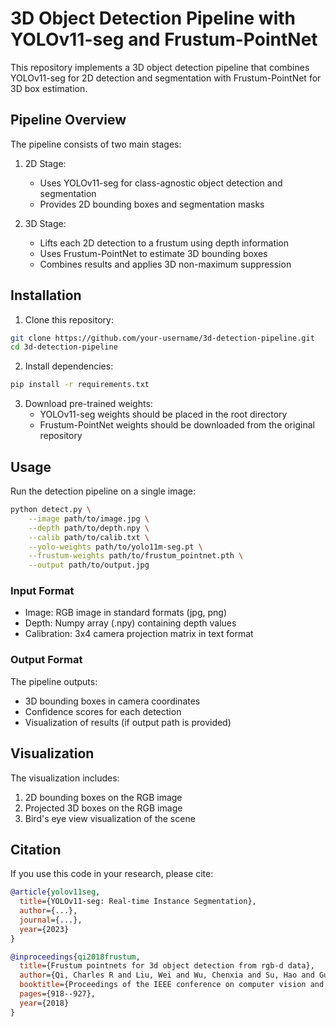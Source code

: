 # 3D Object Detection Pipeline with YOLOv11-seg and Frustum-PointNet

This repository implements a 3D object detection pipeline that combines YOLOv11-seg for 2D detection and segmentation with Frustum-PointNet for 3D box estimation.

## Pipeline Overview

The pipeline consists of two main stages:

1. 2D Stage:
   - Uses YOLOv11-seg for class-agnostic object detection and segmentation
   - Provides 2D bounding boxes and segmentation masks

2. 3D Stage:
   - Lifts each 2D detection to a frustum using depth information
   - Uses Frustum-PointNet to estimate 3D bounding boxes
   - Combines results and applies 3D non-maximum suppression

## Installation

1. Clone this repository:
```bash
git clone https://github.com/your-username/3d-detection-pipeline.git
cd 3d-detection-pipeline
```

2. Install dependencies:
```bash
pip install -r requirements.txt
```

3. Download pre-trained weights:
   - YOLOv11-seg weights should be placed in the root directory
   - Frustum-PointNet weights should be downloaded from the original repository

## Usage

Run the detection pipeline on a single image:

```bash
python detect.py \
    --image path/to/image.jpg \
    --depth path/to/depth.npy \
    --calib path/to/calib.txt \
    --yolo-weights path/to/yolo11m-seg.pt \
    --frustum-weights path/to/frustum_pointnet.pth \
    --output path/to/output.jpg
```

### Input Format

- Image: RGB image in standard formats (jpg, png)
- Depth: Numpy array (.npy) containing depth values
- Calibration: 3x4 camera projection matrix in text format

### Output Format

The pipeline outputs:
- 3D bounding boxes in camera coordinates
- Confidence scores for each detection
- Visualization of results (if output path is provided)

## Visualization

The visualization includes:
1. 2D bounding boxes on the RGB image
2. Projected 3D boxes on the RGB image
3. Bird's eye view visualization of the scene

## Citation

If you use this code in your research, please cite:

```bibtex
@article{yolov11seg,
  title={YOLOv11-seg: Real-time Instance Segmentation},
  author={...},
  journal={...},
  year={2023}
}

@inproceedings{qi2018frustum,
  title={Frustum pointnets for 3d object detection from rgb-d data},
  author={Qi, Charles R and Liu, Wei and Wu, Chenxia and Su, Hao and Guibas, Leonidas J},
  booktitle={Proceedings of the IEEE conference on computer vision and pattern recognition},
  pages={918--927},
  year={2018}
}
``` 